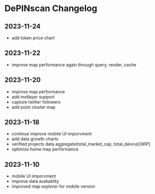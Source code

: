 # DePINscan Changelog

## 2023-11-24
- add token price chart

## 2023-11-22
- improve map performance again through query, render, cache

## 2023-11-20
- improve map performance
- add mvtlayer support
- capture twitter followers
- add point cluster map

## 2023-11-18
- continue improve mobile UI imporvment
- add data growth charts
- verified projects data aggregate(total_market_cap, total_deivce)[WIP]
- optimize home map performance

## 2023-11-10
- mobile UI imporvment
- improve data avaliablity
- improved map explorer for mobile version
